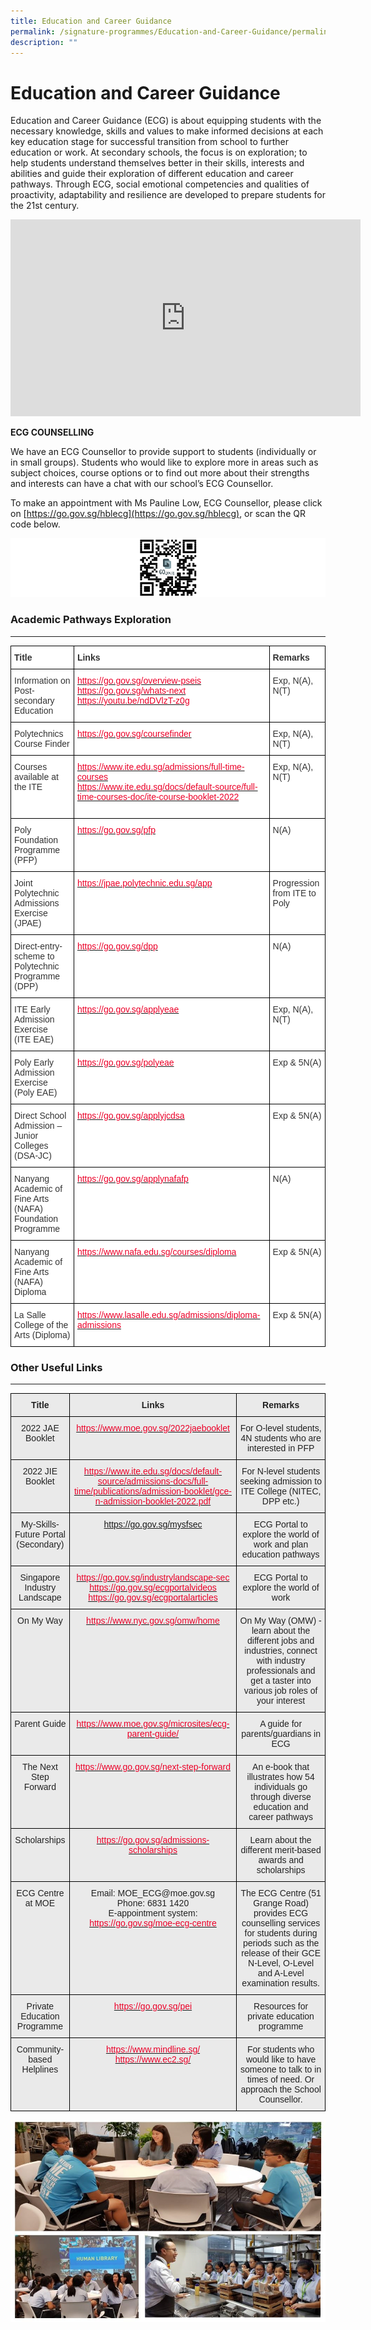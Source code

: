```yaml
---
title: Education and Career Guidance
permalink: /signature-programmes/Education-and-Career-Guidance/permalink/
description: ""
---
```

Education and Career Guidance
=============================

Education and Career Guidance (ECG) is about equipping students with the necessary knowledge, skills and values to make informed decisions at each key education stage for successful transition from school to further education or work. At secondary schools, the focus is on exploration; to help students understand themselves better in their skills, interests and abilities and guide their exploration of different education and career pathways. Through ECG, social emotional competencies and qualities of proactivity, adaptability and resilience are developed to prepare students for the 21st century.


<iframe width="560" height="315" src="https://www.youtube.com/embed/12ass4FSCcg" title="YouTube video player" frameborder="0" allow="accelerometer; autoplay; clipboard-write; encrypted-media; gyroscope; picture-in-picture" allowfullscreen></iframe>


**ECG COUNSELLING**

We have an ECG Counsellor to provide support to students (individually or in small groups). Students who would like to explore more in areas such as subject choices, course options or to find out more about their strengths and interests can have a chat with our school’s ECG Counsellor.

To make an appointment with Ms Pauline Low, ECG Counsellor, please click on [https://go.gov.sg/hblecg](https://go.gov.sg/hblecg), or scan the QR code below.

![](/images/ECG.png)

### Academic Pathways Exploration
-----------------------------

<style type="text/css">
.tg  {border-collapse:collapse;border-spacing:0;}
.tg td{border-color:black;border-style:solid;border-width:1px;font-family:Arial, sans-serif;font-size:14px;
  overflow:hidden;padding:10px 5px;word-break:normal;}
.tg th{border-color:black;border-style:solid;border-width:1px;font-family:Arial, sans-serif;font-size:14px;
  font-weight:normal;overflow:hidden;padding:10px 5px;word-break:normal;}
.tg .tg-oe3z{background-color:#FFF;color:#EB0028;text-align:left;vertical-align:top}
.tg .tg-citn{background-color:#FFF;color:#333;text-align:left;vertical-align:top}
.tg .tg-rdtm{background-color:#FFF;color:#333;font-weight:bold;text-align:left;vertical-align:top}
</style>
<table class="tg">
<thead>
  <tr>
    <th class="tg-rdtm">Title</th>
    <th class="tg-rdtm">Links</th>
    <th class="tg-rdtm">Remarks<br> </th>
  </tr>
</thead>
<tbody>
  <tr>
    <td class="tg-citn">Information on Post-secondary Education</td>
    <td class="tg-oe3z"><a href="https://go.gov.sg/overview-pseis"><span style="text-decoration:none;color:#EB0028">https://go.gov.sg/overview-pseis</span></a><br><a href="https://go.gov.sg/whats-next"><span style="text-decoration:none;color:#EB0028">https://go.gov.sg/whats-next</span></a>  <br><a href="https://youtu.be/ndDVlzT-z0g"><span style="text-decoration:none;color:#EB0028">https://youtu.be/ndDVlzT-z0g</span></a><br> <br> </td>
    <td class="tg-citn">Exp, N(A), N(T)</td>
  </tr>
  <tr>
    <td class="tg-citn">Polytechnics Course Finder</td>
    <td class="tg-oe3z"><a href="https://go.gov.sg/coursefinder"><span style="text-decoration:none;color:#EB0028">https://go.gov.sg/coursefinder</span></a>   <br> </td>
    <td class="tg-citn">Exp, N(A), N(T)</td>
  </tr>
  <tr>
    <td class="tg-citn">Courses available at the ITE<br> </td>
    <td class="tg-oe3z"><a href="https://www.ite.edu.sg/admissions/full-time-courses"><span style="text-decoration:none;color:#EB0028">https://www.ite.edu.sg/admissions/full-time-courses</span></a><br><a href="https://www.ite.edu.sg/docs/default-source/full-time-courses-doc/ite-course-booklet-2022"><span style="text-decoration:none;color:#EB0028">https://www.ite.edu.sg/docs/default-source/full-time-courses-doc/ite-course-booklet-2022</span></a><br><br></td>
    <td class="tg-citn">Exp, N(A), N(T)</td>
  </tr>
  <tr>
    <td class="tg-citn">Poly Foundation Programme (PFP)<br> </td>
    <td class="tg-oe3z"><a href="https://go.gov.sg/pfp"><span style="text-decoration:none;color:#EB0028">https://go.gov.sg/pfp</span></a>   </td>
    <td class="tg-citn">N(A)</td>
  </tr>
  <tr>
    <td class="tg-citn">Joint Polytechnic Admissions Exercise (JPAE)<br> </td>
    <td class="tg-oe3z"><a href="https://jpae.polytechnic.edu.sg/app"><span style="text-decoration:none;color:#EB0028">https://jpae.polytechnic.edu.sg/app</span></a></td>
    <td class="tg-citn">Progression from ITE to Poly</td>
  </tr>
  <tr>
    <td class="tg-citn">Direct-entry-scheme to Polytechnic Programme (DPP)<br> </td>
    <td class="tg-oe3z"><a href="https://go.gov.sg/dpp"><span style="text-decoration:none;color:#EB0028">https://go.gov.sg/dpp</span></a> </td>
    <td class="tg-citn">N(A)</td>
  </tr>
  <tr>
    <td class="tg-citn">ITE Early Admission Exercise<br>(ITE EAE)<br> </td>
    <td class="tg-oe3z"><a href="https://go.gov.sg/applyeae"><span style="text-decoration:none;color:#EB0028">https://go.gov.sg/applyeae</span></a>   </td>
    <td class="tg-citn">Exp, N(A), N(T)</td>
  </tr>
  <tr>
    <td class="tg-citn">Poly Early Admission Exercise<br>(Poly EAE)<br> </td>
    <td class="tg-oe3z"><a href="https://go.gov.sg/polyeae"><span style="text-decoration:none;color:#EB0028">https://go.gov.sg/polyeae</span></a>  </td>
    <td class="tg-citn">Exp &amp; 5N(A)</td>
  </tr>
  <tr>
    <td class="tg-citn">Direct School Admission – Junior Colleges (DSA-JC)<br> </td>
    <td class="tg-oe3z"><a href="https://go.gov.sg/applyjcdsa"><span style="text-decoration:none;color:#EB0028">https://go.gov.sg/applyjcdsa</span></a>  </td>
    <td class="tg-citn">Exp &amp; 5N(A)</td>
  </tr>
  <tr>
    <td class="tg-citn">Nanyang Academic of Fine Arts (NAFA) Foundation Programme <br> </td>
    <td class="tg-oe3z"><a href="https://go.gov.sg/applynafafp"><span style="text-decoration:none;color:#EB0028">https://go.gov.sg/applynafafp</span></a><br> </td>
    <td class="tg-citn">N(A)</td>
  </tr>
  <tr>
    <td class="tg-citn">Nanyang Academic of Fine Arts (NAFA) Diploma<br> </td>
    <td class="tg-oe3z"><a href="https://www.nafa.edu.sg/courses/diploma"><span style="text-decoration:none;color:#EB0028">https://www.nafa.edu.sg/courses/diploma</span></a></td>
    <td class="tg-citn">Exp &amp; 5N(A)</td>
  </tr>
  <tr>
    <td class="tg-citn">La Salle College of the Arts (Diploma)<br> </td>
    <td class="tg-oe3z"><a href="https://www.lasalle.edu.sg/admissions/diploma-admissions"><span style="text-decoration:none;color:#EB0028">https://www.lasalle.edu.sg/admissions/diploma-admissions</span></a></td>
    <td class="tg-citn">Exp &amp; 5N(A)</td>
  </tr>
</tbody>
</table>

### Other Useful Links
------------------

<style type="text/css">
.tg  {border-collapse:collapse;border-spacing:0;}
.tg td{border-color:black;border-style:solid;border-width:1px;font-family:Arial, sans-serif;font-size:14px;
  overflow:hidden;padding:10px 5px;word-break:normal;}
.tg th{border-color:black;border-style:solid;border-width:1px;font-family:Arial, sans-serif;font-size:14px;
  font-weight:normal;overflow:hidden;padding:10px 5px;word-break:normal;}
.tg .tg-n4qt{background-color:#EAEAEA;color:#222;font-weight:bold;text-align:center;vertical-align:top}
.tg .tg-ii8k{background-color:#EAEAEA;color:#222;text-align:center;vertical-align:top}
.tg .tg-a3n9{background-color:#EAEAEA;color:#EB0028;text-align:center;vertical-align:top}
</style>
<table class="tg">
<thead>
  <tr>
    <th class="tg-n4qt">Title </th>
    <th class="tg-n4qt">Links</th>
    <th class="tg-n4qt">Remarks<br> </th>
  </tr>
</thead>
<tbody>
  <tr>
    <td class="tg-ii8k">2022 JAE Booklet</td>
    <td class="tg-a3n9"><a href="https://www.moe.gov.sg/2022jaebooklet"><span style="text-decoration:none;color:#EB0028">https://www.moe.gov.sg/2022jaebooklet</span></a></td>
    <td class="tg-ii8k">For O-level students, 4N students who are interested in PFP<br></td>
  </tr>
  <tr>
    <td class="tg-ii8k">2022 JIE Booklet<br></td>
    <td class="tg-a3n9"><a href="https://www.ite.edu.sg/docs/default-source/admissions-docs/full-time/publications/admission-booklet/gce-n-admission-booklet-2022.pdf"><span style="text-decoration:none;color:#EB0028">https://www.ite.edu.sg/docs/default-source/admissions-docs/full-time/publications/admission-booklet/gce-n-admission-booklet-2022.pdf</span></a><br></td>
    <td class="tg-ii8k">For N-level students seeking admission to ITE College (NITEC, DPP etc.)</td>
  </tr>
  <tr>
    <td class="tg-ii8k">My-Skills-Future Portal (Secondary)</td>
    <td class="tg-a3n9"><a href="https://go.gov.sg/mysfsec">https://go.gov.sg/mysfsec</a></td>
    <td class="tg-ii8k">ECG Portal to explore the world of work and plan education pathways<br></td>
  </tr>
  <tr>
    <td class="tg-ii8k">Singapore Industry Landscape</td>
    <td class="tg-a3n9"><a href="https://go.gov.sg/industrylandscape-sec"><span style="text-decoration:none;color:#EB0028">https://go.gov.sg/industrylandscape-sec</span></a><br><a href="https://go.gov.sg/ecgportalvideos"><span style="text-decoration:none;color:#EB0028">https://go.gov.sg/ecgportalvideos</span></a><br><a href="https://go.gov.sg/ecgportalarticles"><span style="text-decoration:none;color:#EB0028">https://go.gov.sg/ecgportalarticles</span></a><br></td>
    <td class="tg-ii8k">ECG Portal to explore the world of work<br></td>
  </tr>
  <tr>
    <td class="tg-ii8k">On My Way<br></td>
    <td class="tg-a3n9"><a href="https://www.nyc.gov.sg/omw/home"><span style="text-decoration:none;color:#EB0028">https://www.nyc.gov.sg/omw/home</span></a></td>
    <td class="tg-ii8k">On My Way (OMW) - learn about the different jobs and industries, connect with industry professionals and get a taster into various job roles of your interest<br></td>
  </tr>
  <tr>
    <td class="tg-ii8k">Parent Guide<br></td>
    <td class="tg-a3n9"><a href="https://www.moe.gov.sg/microsites/ecg-parent-guide/"><span style="text-decoration:none;color:#EB0028">https://www.moe.gov.sg/microsites/ecg-parent-guide/</span></a></td>
    <td class="tg-ii8k">A guide for parents/guardians in ECG<br></td>
  </tr>
  <tr>
    <td class="tg-ii8k">The Next Step Forward</td>
    <td class="tg-a3n9"><a href="https://www.go.gov.sg/next-step-forward"><span style="text-decoration:none;color:#EB0028">https://www.go.gov.sg/next-step-forward</span></a>  <br> </td>
    <td class="tg-ii8k">An e-book that illustrates how 54 individuals go through diverse education and career pathways<br></td>
  </tr>
  <tr>
    <td class="tg-ii8k">Scholarships</td>
    <td class="tg-a3n9"><a href="https://go.gov.sg/admissions-scholarships"><span style="text-decoration:none;color:#EB0028">https://go.gov.sg/admissions-scholarships</span></a></td>
    <td class="tg-ii8k">Learn about the different merit-based awards and scholarships<br></td>
  </tr>
  <tr>
    <td class="tg-ii8k">ECG Centre at MOE<br></td>
    <td class="tg-ii8k">Email: MOE_ECG@moe.gov.sg<br>Phone: 6831 1420<br>E-appointment system: <a href="https://go.gov.sg/moe-ecg-centre"><span style="text-decoration:none;color:#EB0028">https://go.gov.sg/moe-ecg-centre</span></a></td>
    <td class="tg-ii8k">The ECG Centre (51 Grange Road) provides ECG counselling services for students during periods such as the release of their GCE N-Level, O-Level and A-Level examination results.<br></td>
  </tr>
  <tr>
    <td class="tg-ii8k">Private Education Programme</td>
    <td class="tg-a3n9"><a href="https://go.gov.sg/pei"><span style="text-decoration:none;color:#EB0028">https://go.gov.sg/pei</span></a></td>
    <td class="tg-ii8k">Resources for private education programme<br> </td>
  </tr>
  <tr>
    <td class="tg-ii8k">Community-based Helplines</td>
    <td class="tg-a3n9"><a href="https://www.mindline.sg/"><span style="text-decoration:none;color:#EB0028">https://www.mindline.sg/</span></a><br><a href="https://www.ec2.sg/"><span style="text-decoration:none;color:#EB0028">https://www.ec2.sg/</span></a><br></td>
    <td class="tg-ii8k">For students who would like to have someone to talk to in times of need. Or approach the School Counsellor.<br> </td>
  </tr>
</tbody>
</table>


![](/images/ECG1.jpeg)